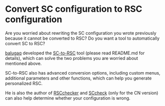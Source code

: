 # Convert SC configuration to RSC configuration

Are you worried about rewriting the SC configuration you wrote previously because it cannot be converted to RSC?
Do you want a tool to automatically convert SC to RSC?

[balugaq](https://github.com/balugaq) developed the [SC-to-RSC](https://github.com/SlimefunReloadingProject/SC-to-RSC) tool (please read README.md for details),
which can solve the two problems you are worried about mentioned above.

SC-to-RSC also has advanced conversion options, including custom menus, additional parameters and other functions, which can help you generate personalized RSC.

He is also the author of [RSCchecker](https://github.com/SlimefunReloadingProject/RSCchecker) and [SCcheck](https://github.com/SlimefunReloadingProject/SCchecker) (only for the CN version) can also help determine whether your configuration is wrong.